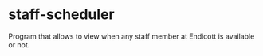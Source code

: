 # staff-scheduler
Program that allows to view when any staff member at Endicott is available or not.
